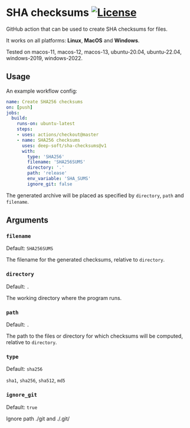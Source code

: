 # SHA checksums [![License](https://img.shields.io/github/license/deep-soft/sha-checksums)](https://github.com/deep-soft/sha-checsums/blob/master/LICENSE)
GitHub action that can be used to create SHA checksums for files.

It works on all platforms: **Linux**, **MacOS** and **Windows**.

Tested on macos-11, macos-12, macos-13, ubuntu-20.04, ubuntu-22.04, windows-2019, windows-2022.

## Usage
An example workflow config:
```yaml
name: Create SHA256 checksums
on: [push]
jobs:
  build:
    runs-on: ubuntu-latest
    steps:
    - uses: actions/checkout@master
    - name: SHA256 checksums
      uses: deep-soft/sha-checksums@v1
      with:
        type: 'SHA256'
        filename: 'SHA256SUMS'
        directory: '.'
        path: 'release'
        env_variable: 'SHA_SUMS'
        ignore_git: false
```

The generated archive will be placed as specified by `directory`, `path` and `filename`.

## Arguments

### `filename`
Default: `SHA256SUMS`

The filename for the generated checksums, relative to `directory`.

### `directory`
Default: `.`

The working directory where the program runs.

### `path`
Default: `.`

The path to the files or directory for which checksums will be computed, relative to `directory`.

### `type`
Default: `sha256`

`sha1`, `sha256`, `sha512`, `md5`

### `ignore_git`
Default: `true`

Ignore path ./git and ./.git/
